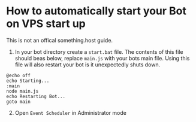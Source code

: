 # How to automatically start your Bot on VPS start up

This is not an offical something.host guide.

1. In your bot directory create a `start.bat` file. The contents of this file should beas below, replace `main.js` with your bots main file. Using this file will also restart your bot is it unexpectedly shuts down.
```
@echo off
echo Starting...
:main
node main.js
echo Restarting Bot...
goto main
```

2. Open `Event Scheduler` in Administrator mode
